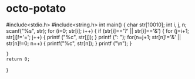 # octo-potato
#include<stdio.h>
#include<string.h>
int main()
{
    char str[10010];
    int i, j, n;
    scanf("%s", str);
    for (i=0; str[i]; i++)
    {
        if (str[i]=='?' || str[i]=='&')
        {
            for (j=i+1; str[j]!='='; j++)
            {
                printf ("%c", str[j]);
            }
            printf (": ");
            for(n=j+1; str[n]!='&' || str[n]!=0; n++)
            {
                printf("%c", str[n]);
            }
            printf ("\n");
        }

    }
    return 0;

}
